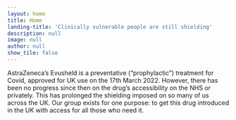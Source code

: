 ```yaml
---
layout: home
title: Home
landing-title: 'Clinically vulnerable people are still shielding'
description: null
image: null
author: null
show_tile: false
---
```


AstraZeneca’s Evusheld is a preventative (“prophylactic”) treatment for Covid, approved for UK use on the 17th March 2022. However, there has been no progress since then on the drug’s accessibility on the NHS or privately. This has prolonged the shielding imposed on so many of us across the UK. Our group exists for one purpose: to get this drug introduced in the UK with access for all those who need it.
